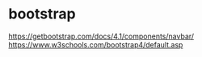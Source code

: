# bootstrap
https://getbootstrap.com/docs/4.1/components/navbar/
https://www.w3schools.com/bootstrap4/default.asp
